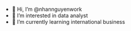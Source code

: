 - 👋 Hi, I’m @nhannguyenwork
- 👀 I’m interested in data analyst
- 🌱 I’m currently learning international business


<!---
nhannguyenwork/nhannguyenwork is a ✨ special ✨ repository because its `README.md` (this file) appears on your GitHub profile.
You can click the Preview link to take a look at your changes.
--->
